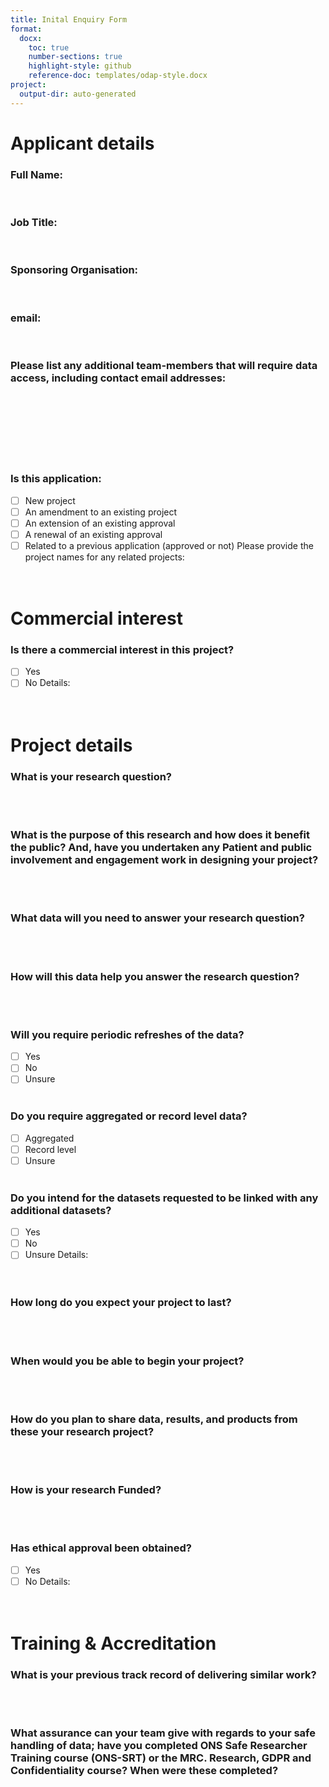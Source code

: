 ```yaml
---
title: Inital Enquiry Form
format:
  docx:
    toc: true
    number-sections: true
    highlight-style: github
    reference-doc: templates/odap-style.docx
project:
  output-dir: auto-generated
---
```


# Applicant details

### Full Name:
&nbsp;  

### Job Title:
&nbsp;  

### Sponsoring Organisation:
&nbsp;  

### email:
&nbsp;  

### Please list any additional team-members that will require data access, including contact email addresses:
&nbsp;  
&nbsp;  
&nbsp;  
&nbsp;  
&nbsp;  
&nbsp;  

### Is this application:  
- [ ]  New project
- [ ]  An amendment to an existing project
- [ ]  An extension of an existing approval
- [ ]  A renewal of an existing approval
- [ ]  Related to a previous application (approved or not)
Please provide the project names for any related projects:  
&nbsp;  
&nbsp;  

# Commercial interest
### Is there a commercial interest in this project?
- [ ]  Yes
- [ ]  No
Details:  
&nbsp;  
&nbsp;  

# Project details
### What is your research question?  
&nbsp;  
&nbsp;  

### What is the purpose of this research and how does it benefit the public? And, have you undertaken any Patient and public involvement and engagement work in designing your project?  
&nbsp;  
&nbsp;  

### What data will you need to answer your research question?  
&nbsp;  
&nbsp;  

### How will this data help you answer the research question?  
&nbsp;  
&nbsp;  

### Will you require periodic refreshes of the data? 
- [ ]  Yes
- [ ]  No
- [ ]  Unsure
&nbsp;  
&nbsp;  

### Do you require aggregated or record level data? 
- [ ]  Aggregated
- [ ]  Record level
- [ ]  Unsure
&nbsp;  
&nbsp;  

### Do you intend for the datasets requested to be linked with any additional datasets?  
- [ ]  Yes
- [ ]  No
- [ ]  Unsure
Details:  
&nbsp;  
&nbsp;  

### How long do you expect your project to last?  
&nbsp;  
&nbsp;  

### When would you be able to begin your project?  
&nbsp;  
&nbsp;  

 

### How do you plan to share data, results, and products from these your research project?  
&nbsp;  
&nbsp;  

### How is your research Funded?  
&nbsp;  
&nbsp;  

### Has ethical approval been obtained?  
- [ ]  Yes
- [ ]  No
Details:  
&nbsp;  
&nbsp;  

# Training & Accreditation

### What is your previous track record of delivering similar work?  
&nbsp;  
&nbsp;  

### What assurance can your team give with regards to your safe handling of data; have you completed ONS Safe Researcher Training course (ONS-SRT) or the MRC. Research, GDPR and Confidentiality course? When were these completed?  
&nbsp;  
&nbsp;  

